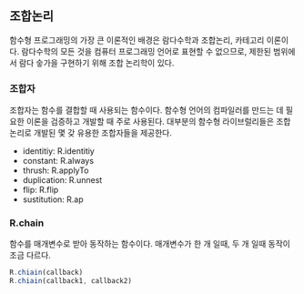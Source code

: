 ## 조합논리

함수형 프로그래밍의 가장 큰 이론적인 배경은 람다수학과 조합논리, 카테고리 이론이다. 람다수학의 모든 것을 컴퓨터 프로그래밍 언어로 표현할 수 없으므로, 제한된 범위에서 람다 숳가을 구현하기 위해 조합 논리학이 있다.

### 조합자

조합자는 함수를 결합할 때 사용되는 함수이다. 함수형 언어의 컴파일러를 만드는 데 필요한 이론을 검증하고 개발할 때 주로 사용된다. 대부분의 함수형 라이브럴리들은 조합 논리로 개발된 몇 갖 유용한 조합자들을 제공한다.


- identitiy: R.identitiy
- constant: R.always
- thrush: R.applyTo
- duplication: R.unnest
- flip: R.flip
- sustitution: R.ap

### R.chain

함수를 매개변수로 받아 동작하는 함수이다. 매개변수가 한 개 일때, 두 개 일때 동작이 조금 다르다. 

```js
R.chiain(callback)
R.chiain(callback1, callback2)
```